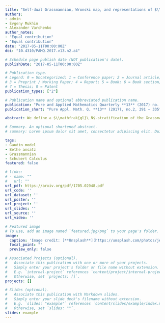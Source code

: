 ```yaml
---
title: "Self-dual Grassmannian, Wronski map, and representations of $\\mathfrak{gl}_N$, $\\mathfrak{so}_{2r+1}$, $\\mathfrak{sp}_{2r}$ "
authors:
- admin
- Evgeny Mukhin
- Alexander Varchenko
author_notes:
- "Equal contribution"
- "Equal contribution"
date: "2017-05-11T00:00:00Z"
doi: "10.4310/PAMQ.2017.v13.n2.a4"

# Schedule page publish date (NOT publication's date).
publishDate: "2017-05-11T00:00:00Z"

# Publication type.
# Legend: 0 = Uncategorized; 1 = Conference paper; 2 = Journal article;
# 3 = Preprint / Working Paper; 4 = Report; 5 = Book; 6 = Book section;
# 7 = Thesis; 8 = Patent
publication_types: ["2"]

# Publication name and optional abbreviated publication name.
publication: "Pure and Applied Mathematics Quarterly **13** (2017) no. 2, 291 - 335"
publication_short: "Pure Appl. Math. Q. **13** (2017), no.2, 291 – 335"

abstract: We define a $\\mathfrak{gl}\_N$-stratification of the Grassmannian of $N$ planes $\\mathrm{Gr}(N,d)$. The $\\mathfrak{gl}\_N$-stratification consists of strata $\\Omega\_{\\mathbf{\\Lambda}}$ labeled by unordered sets $\\mathbf{\\Lambda}=(\\lambda^{(1)},\\dots,\\lambda^{(n)})$ of nonzero partitions with at most $N$ parts, satisfying a condition depending on $d$, and such that $(\\otimes\_{i=1}^n V\_{\\lambda^{(i)}})^{\\mathfrak{sl}\_N}\\ne 0$. Here $V\_{\\lambda^{(i)}}$ is the irreducible $\\mathfrak{gl}\_N$-module with highest weight $\\lambda^{(i)}$. We show that the closure of a stratum $\\Omega\_{\\mathbf{\\Lambda}}$ is the union of the strata $\\Omega\_{\\mathbf\\Xi}$, $\\mathbf{\\Xi}=(\\xi^{(1)},\\dots,\\xi^{(m)})$, such that there is a partition $\\{I\_1,\\dots,I\_m\\}$ of $\\{1,2,\\dots,n\\}$ with $ {\\rm {Hom}}\_{\\mathfrak{gl}\_N} (V\_{\\xi^{(i)}}, \\otimes\_{j\\in I\_i}V\_{\\lambda^{(j)}}\\big)\\neq 0$ for $i=1,\\dots,m$. The $\\mathfrak{gl}\_N$-stratification of the Grassmannian agrees with the Wronski map. We introduce and study the new object: the self-dual Grassmannian $\\mathrm{sGr}(N,d)\\subset \\mathrm{Gr}(N,d)$. Our main result is a similar $\\mathfrak{g}\_N$-stratification of the self-dual Grassmannian governed by representation theory of the Lie algebra $\\mathfrak {g}\_{2r+1}:=\\mathfrak{sp}\_{2r}$ if $N=2r+1$ and of the Lie algebra $\\mathfrak g\_{2r}:=\\mathfrak{so}\_{2r+1}$ if $N=2r$.

# Summary. An optional shortened abstract.
# summary: Lorem ipsum dolor sit amet, consectetur adipiscing elit. Duis posuere tellus ac convallis placerat. Proin tincidunt magna sed ex sollicitudin condimentum.

tags:
- Gaudin model
- Bethe ansatz
- Grassmannian
- Schubert Calculus
featured: false

# links:
# - name: ""
#   url: ""
url_pdf: https://arxiv.org/pdf/1705.02048.pdf
url_code: ''
url_dataset: ''
url_poster: ''
url_project: ''
url_slides: ''
url_source: ''
url_video: ''

# Featured image
# To use, add an image named `featured.jpg/png` to your page's folder. 
image:
  caption: 'Image credit: [**Unsplash**](https://unsplash.com/photos/jdD8gXaTZsc)'
  focal_point: ""
  preview_only: false

# Associated Projects (optional).
#   Associate this publication with one or more of your projects.
#   Simply enter your project's folder or file name without extension.
#   E.g. `internal-project` references `content/project/internal-project/index.md`.
#   Otherwise, set `projects: []`.
projects: []

# Slides (optional).
#   Associate this publication with Markdown slides.
#   Simply enter your slide deck's filename without extension.
#   E.g. `slides: "example"` references `content/slides/example/index.md`.
#   Otherwise, set `slides: ""`.
slides: example
---
```


